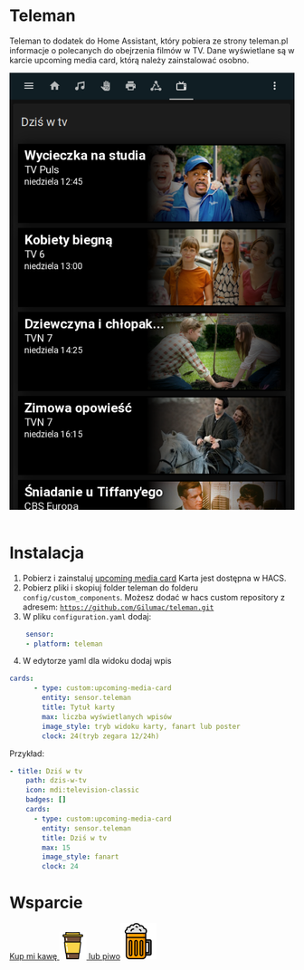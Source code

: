 # Teleman
Teleman to dodatek do Home Assistant, który pobiera ze strony teleman.pl informacje o polecanych do obejrzenia filmów w TV. Dane wyświetlane są w karcie upcoming media card, którą należy zainstalować osobno.

<img src="https://github.com/Gilumac/teleman/blob/main/image/screenshot.png">
<br>
<br>



# Instalacja 
1. Pobierz i zainstaluj <a href="https://github.com/custom-cards/upcoming-media-card">upcoming media card</a> 
   Karta jest dostępna w HACS.
2. Pobierz pliki i skopiuj folder teleman do folderu <code>config/custom_components</code>. Możesz dodać w hacs custom repository z adresem:
   <code>https://github.com/Gilumac/teleman.git</code>
3. W pliku <code>configuration.yaml</code> dodaj:
```yaml
    sensor:
    - platform: teleman
```
4. W edytorze yaml dla widoku dodaj wpis
```yaml
cards:
      - type: custom:upcoming-media-card
        entity: sensor.teleman
        title: Tytuł karty
        max: liczba wyświetlanych wpisów
        image_style: tryb widoku karty, fanart lub poster
        clock: 24(tryb zegara 12/24h)
```        
Przykład:
```yaml
- title: Dziś w tv
    path: dzis-w-tv
    icon: mdi:television-classic
    badges: []
    cards:
      - type: custom:upcoming-media-card
        entity: sensor.teleman
        title: Dziś w tv
        max: 15
        image_style: fanart
        clock: 24
```        
# Wsparcie
 <a href="https://buycoffee.to/gilumac">Kup mi kawę <img src="https://github.com/Gilumac/teleman/blob/main/image/3817208_coffee_cup_drink_icon.png"> lub piwo<img src="https://github.com/Gilumac/teleman/blob/main/image/2730343_beer_butterbeer_colour_frothy_harry_icon.png"></a>
